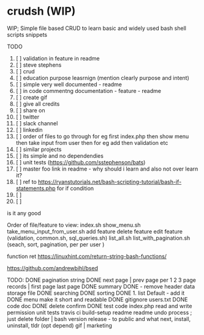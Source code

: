 # crudsh (WIP)

WIP; Simple file based CRUD to learn basic and widely used bash shell scripts snippets

TODO

1. [ ]  validation in feature in readme
1. [ ]  steve stephens
1. [ ]  crud
1. [ ]  education purpose leasrnign (mention clearly purpose and intent)
1. [ ]  simple very well documented - readme
1. [ ]  in code commentng documentation - feature - readme
1. [ ]  create gif
1. [ ]  give all credits
1. [ ]  share on
1. [ ]      twitter
1. [ ]      slack channel
1. [ ]      linkedin
1. [ ]  order of files to go through for eg first index.php then show menu then take input from user then for eg add then validation etc
1. [ ]  similar projects
1. [ ]  its simple and no dependendies
1. [ ]  unit tests (https://github.com/sstephenson/bats)
1. [ ]  master foo link in readme - why should i learn and also not over learn it?
1. [ ]  ref to https://ryanstutorials.net/bash-scripting-tutorial/bash-if-statements.php for if condition
1. [ ]
1. [ ]





is it any good



Order of file/feature to view:
index.sh
show_menu.sh
take_menu_input_from_user.sh
add feature
delete feature
edit feature (validation, common.sh, sql_queries.sh)
list_all.sh
list_with_pagination.sh (seach, sort, pagination, per per user )



function ret
    https://linuxhint.com/return-string-bash-functions/

https://github.com/andrewbihl/bsed




TODO:
DONE pagination string
    DONE next page | prev page per 1 2 3 page records | first page last page
DONE summary
DONE - remove header data storage file
DONE searching
DONE sorting
DONE 1. list Default - add it
DONE menu make it short and readable
DONE gitignore users.txt
DONE code doc
DONE delete confirm
DONE test code index.php read and write permission
unit tests
travis ci build-setup
readme
readme undo process ; just delete folder | bash version
release - to public and what next,  install,  uninstall, tldr (opt depend)
gif | marketing


